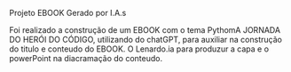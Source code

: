 Projeto EBOOK Gerado por I.A.s


Foi realizado a construção de um EBOOK com o tema PythomA JORNADA DO HERÓI DO CÓDIGO,  utilizando do chatGPT, para auxiliar na construção do titulo e conteudo do EBOOK.
O Lenardo.ia para produzur a capa e o powerPoint na diacramação do conteudo.



